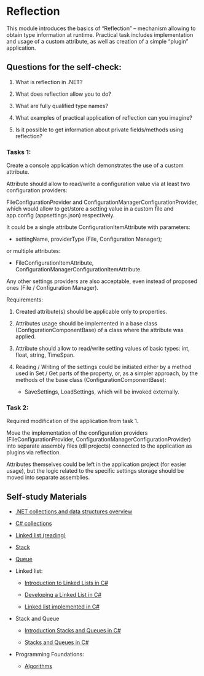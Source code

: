 # Reflection

This module introduces the basics of “Reflection” – mechanism allowing to obtain type information at runtime. Practical task includes implementation and usage of a custom attribute, as well as creation of a simple “plugin” application.

## Questions for the self-check:

1. What is reflection in .NET? 

2. What does reflection allow you to do? 

3. What are fully qualified type names? 

4. What examples of practical application of reflection can you imagine? 

5. Is it possible to get information about private fields/methods using reflection?


### Tasks 1: 

Create a console application which demonstrates the use of a custom attribute. 

Attribute should allow to read/write a configuration value via at least two configuration providers: 

FileConfigurationProvider and ConfigurationManagerConfigurationProvider, which would allow to get/store a setting value in a custom file and app.config (appsettings.json) respectively. 

It could be a single attribute ConfigurationItemAttribute with parameters:

* settingName, providerType (File, Configuration Manager); 

or multiple attributes: 

* FileConfigurationItemAttribute, ConfigurationManagerConfigurationItemAttribute. 

Any other settings providers are also acceptable, even instead of proposed ones (File / Configuration Manager). 


Requirements: 

1. Created attribute(s) should be applicable only to properties.

2. Attributes usage should be implemented in a base class (ConfigurationComponentBase) of a class where the attribute was applied. 

3. Attribute should allow to read/write setting values of basic types: int, float, string, TimeSpan.

4. Reading / Writing of the settings could be initiated either by a method used in Set / Get parts of the property, or, as a simpler approach, by the methods of the base class (ConfigurationComponentBase): 

    * SaveSettings, LoadSettings, which will be invoked externally.


### Task 2: 

Required modification of the application from task 1. 

Move the implementation of the configuration providers (FileConfigurationProvider, ConfigurationManagerConfigurationProvider) into separate assembly files (dll projects) connected to the application as plugins via reflection. 

Attributes themselves could be left in the application project (for easier usage), but the logic related to the specific settings storage should be moved into separate assemblies. 

## Self-study Materials

* [.NET collections and data structures overview](https://docs.microsoft.com/en-us/dotnet/standard/collections)

* [C# collections](https://www.linkedin.com/learning/c-sharp-collections)

* [Linked list (reading)](https://www.geeksforgeeks.org/data-structures/linked-list/)

* [Stack](https://www.geeksforgeeks.org/stack-data-structure/)

* [Queue](https://www.geeksforgeeks.org/queue-data-structure/)

* Linked list:

   * [Introduction to Linked Lists in C#](https://youtu.be/lcNL_HLpcEs) 

   * [Developing a Linked List in C#](https://youtu.be/3svB0kM6f10)
   
   * [Linked list implemented in C#](https://youtu.be/GcC5kW9tyOQ)

* Stack and Queue 

   * [Introduction Stacks and Queues in C#](https://youtu.be/DYQKPcADytc)
   
   * [Stacks and Queues in C#](https://youtu.be/tW75yz3X_M4)
 

* Programming Foundations:

   * [Algorithms](https://www.linkedin.com/learning/programming-foundations-algorithms)
